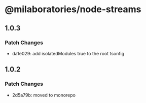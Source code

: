 # @milaboratories/node-streams

## 1.0.3

### Patch Changes

- da1e029: add isolatedModules true to the root tsonfig

## 1.0.2

### Patch Changes

- 2d5a79b: moved to monorepo
